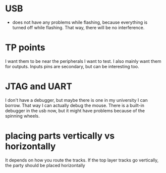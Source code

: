 # USB
- does not have any problems while flashing, because everything is turned off while flashing. That way, there will be no interference.

# TP points
I want them to be near the peripherals I want to test. I also mainly want them for outputs. Inputs pins are secondary, but can be interesting too.

# JTAG and UART
I don't have a debugger, but maybe there is one in my university I can borrow. That way I can actually debug the mouse. There is a built-in debugger in the usb now, but it might have problems because of the spinning wheels.

# placing parts vertically vs horizontally
It depends on how you route the tracks. If the top layer tracks go vertically, the party should be placed horizontally

